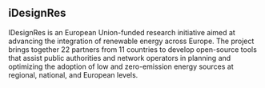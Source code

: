 ## iDesignRes

IDesignRes is an European Union-funded research initiative aimed at advancing the integration of renewable energy across Europe.
The project brings together 22 partners from 11 countries to develop open-source tools that assist public authorities and network operators in planning and optimizing the adoption of low and zero-emission energy sources at regional, national, and European levels.
